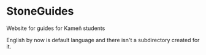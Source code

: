 # StoneGuides
Website for guides for Kameň students 

English by now is default language and there isn't a subdirectory created for it.